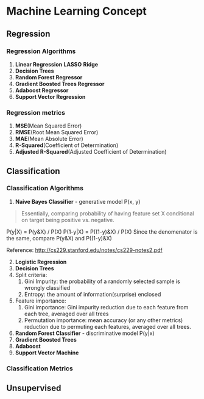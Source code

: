 # Machine Learning Concept 

## Regression
### Regression Algorithms
1. **Linear Regression**
  **LASSO**
  **Ridge**
2. **Decision Trees**
3. **Random Forest Regressor**
4. **Gradient Boosted Trees Regressor**
5. **Adaboost Regressor**
6. **Support Vector Regression**

### Regression metrics
1. **MSE**(Mean Squared Error)
2. **RMSE**(Root Mean Squared Error)
3. **MAE**(Mean Absolute Error)
4. **R-Squared**(Coefficient of Determination)
5. **Adjusted R-Squared**(Adjusted Coefficient of Determination)


## Classification
### Classification Algorithms
1. **Naive Bayes Classifier** - generative model P(x, y)
> Essentially, comparing probability of having feature set X conditional on target being positive vs. negative.

P(y|X) = P(y&X) / P(X)
P(1-y|X) = P((1-y)&X) / P(X)
Since the denomenator is the same, compare P(y&X) and P((1-y)&X)

Reference: http://cs229.stanford.edu/notes/cs229-notes2.pdf

2. **Logistic Regression**
3. **Decision Trees**
  1. Split criteria:
     1. Gini Impurity: the probability of a randomly selected sample is wrongly classified
     2. Entropy: the amount of information(surprise) enclosed
  1. Feature importance:
     1. Gini importance: Gini impurity reduction due to each feature from each tree, averaged over all trees
     2. Permutation importance: mean accuracy (or any other metrics) reduction due to permuting each features, averaged over all trees.
4. **Random Forest Classifier** - discriminative model P(y|x)
5. **Gradient Boosted Trees**
6. **Adaboost**
7. **Support Vector Machine**

### Classification Metrics

## Unsupervised

